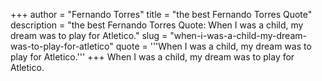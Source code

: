 +++
author = "Fernando Torres"
title = "the best Fernando Torres Quote"
description = "the best Fernando Torres Quote: When I was a child, my dream was to play for Atletico."
slug = "when-i-was-a-child-my-dream-was-to-play-for-atletico"
quote = '''When I was a child, my dream was to play for Atletico.'''
+++
When I was a child, my dream was to play for Atletico.
